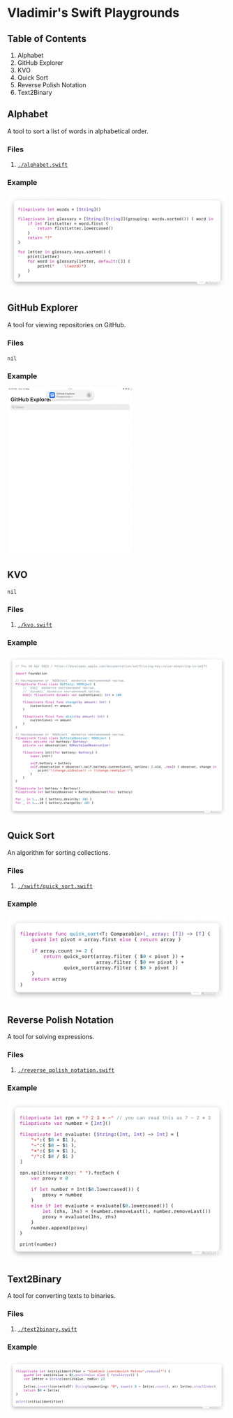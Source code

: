 # Vladimir's Swift Playgrounds
## Table of Contents
1. Alphabet
2. GitHub Explorer
3. KVO
4. Quick Sort
5. Reverse Polish Notation
6. Text2Binary

## Alphabet
A tool to sort a list of words in alphabetical order.

### Files
1. [`./alphabet.swift`](./alphabet.swift)

### Example
![Alphabet.swift](./photos/alphabet.png)

## GitHub Explorer
A tool for viewing repositories on GitHub.

### Files
`nil`

### Example
![GitHub Explorer](./videos/github_explorer.gif)

## KVO
`nil`

### Files
1. [`./kvo.swift`](./kvo.swift)

### Example
![KVO](./photos/kvo.png)

## Quick Sort
An algorithm for sorting collections.

### Files
1. [`./swift/quick_sort.swift`](./swift/quick_sort.swift)

### Example
![Quick Sort](./photos/quick_sort.png)

## Reverse Polish Notation
A tool for solving expressions.

### Files
1. [`./reverse_polish_notation.swift`](./reverse_polish_notation.swift)

### Example
![Reverse Polish Notation](./photos/reverse_polish_notation.png)

## Text2Binary
A tool for converting texts to binaries.

### Files
1. [`./text2binary.swift`](./text2binary.swift)

### Example
![Text -> Binary](./photos/text2binary.png)
